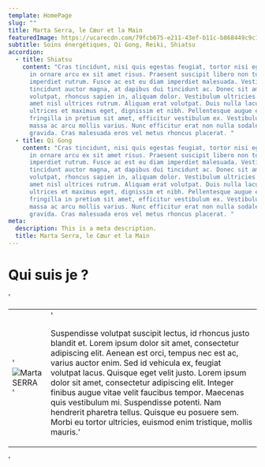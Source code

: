 ```yaml
---
template: HomePage
slug: ""
title: Marta Serra, le Cœur et la Main
featuredImage: https://ucarecdn.com/79fcb675-e211-43ef-b11c-b868449c9c1e/
subtitle: Soins énergétiques, Qi Gong, Reiki, Shiatsu
accordion:
  - title: Shiatsu
    content: "Cras tincidunt, nisi quis egestas feugiat, tortor nisi egestas lacus,
      in ornare arcu ex sit amet risus. Praesent suscipit libero non tortor
      imperdiet rutrum. Fusce ac est eu diam imperdiet malesuada. Vestibulum
      tincidunt auctor magna, at dapibus dui tincidunt ac. Donec sit amet neque
      volutpat, rhoncus sapien in, aliquam dolor. Vestibulum ultricies leo sit
      amet nisl ultrices rutrum. Aliquam erat volutpat. Duis nulla lacus,
      ultrices et maximus eget, dignissim et nibh. Pellentesque augue est,
      fringilla in pretium sit amet, efficitur vestibulum ex. Vestibulum id
      massa ac arcu mollis varius. Nunc efficitur erat non nulla sodales
      gravida. Cras malesuada eros vel metus rhoncus placerat. "
  - title: Qi Gong
    content: "Cras tincidunt, nisi quis egestas feugiat, tortor nisi egestas lacus,
      in ornare arcu ex sit amet risus. Praesent suscipit libero non tortor
      imperdiet rutrum. Fusce ac est eu diam imperdiet malesuada. Vestibulum
      tincidunt auctor magna, at dapibus dui tincidunt ac. Donec sit amet neque
      volutpat, rhoncus sapien in, aliquam dolor. Vestibulum ultricies leo sit
      amet nisl ultrices rutrum. Aliquam erat volutpat. Duis nulla lacus,
      ultrices et maximus eget, dignissim et nibh. Pellentesque augue est,
      fringilla in pretium sit amet, efficitur vestibulum ex. Vestibulum id
      massa ac arcu mollis varius. Nunc efficitur erat non nulla sodales
      gravida. Cras malesuada eros vel metus rhoncus placerat. "
meta:
  description: This is a meta description.
  title: Marta Serra, le Cœur et la Main
---
```

# Qui suis je ?

'<table><tr><td>'![Marta SERRA](https://ucarecdn.com/d18ceabb-1ab7-4019-8ca7-df40c8347b53/-/preview/-/enhance/58/ "Marta SERRA")'</td>
<td>'

Suspendisse volutpat suscipit lectus, id rhoncus justo blandit et. Lorem ipsum dolor sit amet, consectetur adipiscing elit. Aenean est orci, tempus nec est ac, varius auctor enim. Sed id vehicula ex, feugiat volutpat lacus. Quisque eget velit justo. Lorem ipsum dolor sit amet, consectetur adipiscing elit. Integer finibus augue vitae velit faucibus tempor. Maecenas quis vestibulum mi. Suspendisse potenti. Nam hendrerit pharetra tellus. Quisque eu posuere sem. Morbi eu tortor ultricies, euismod enim tristique, mollis mauris.'</td></tr>
</table>'